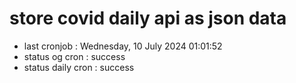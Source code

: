 # store covid daily api as json data

- last cronjob : Wednesday, 10 July 2024 01:01:52
- status og cron : success
- status daily cron : success
      
      